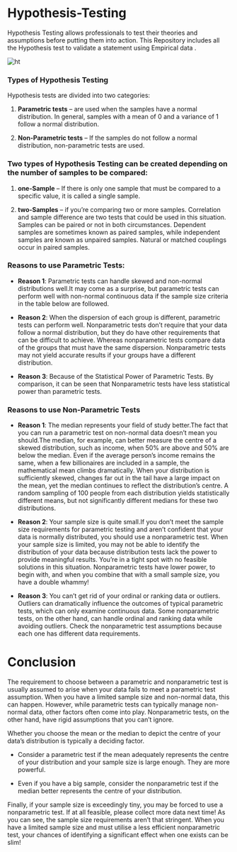 # Hypothesis-Testing
Hypothesis Testing allows professionals to test their theories and assumptions before putting them into action. This Repository includes  all the Hypothesis test to validate a statement  using Empirical data .

![ht](https://github.com/Gourav052003/Hypothesis-Testing/assets/81559597/3bac07f5-9667-41c3-a9c0-8963c74ef597)


### Types of Hypothesis Testing
Hypothesis tests are divided into two categories:

1) **Parametric tests** – are used when the samples have a normal distribution. In general, samples with a mean of 0 and a variance of 1 follow a normal distribution.

2) **Non-Parametric tests** – If the samples do not follow a normal distribution, non-parametric tests are used.

### Two types of Hypothesis Testing can be created depending on the number of samples to be compared:
1) **one-Sample** – If there is only one sample that must be compared to a specific value, it is called a single sample.

2) **two-Samples** – if you’re comparing two or more samples. Correlation and sample difference are two tests that could be used in this situation. Samples can be paired or not in both circumstances. Dependent samples are sometimes known as paired samples, while independent samples are known as unpaired samples. Natural or matched couplings occur in paired samples.

### Reasons to use Parametric Tests:
* **Reason 1**: Parametric tests can handle skewed and non-normal distributions well.It may come as a surprise, but parametric tests can perform well with non-normal continuous data if the sample size criteria in the table below are followed.

* **Reason 2**: When the dispersion of each group is different, parametric tests can perform well. Nonparametric tests don’t require that your data follow a normal distribution, but they do have other requirements that can be difficult to achieve. Whereas nonparametric tests compare data of the groups that must have the same dispersion. Nonparametric tests may not yield accurate results if your groups have a different distribution.

* **Reason 3**: Because of the Statistical Power of Parametric Tests. By comparison, it can be seen that Nonparametric tests have less statistical power than parametric tests.

### Reasons to use Non-Parametric Tests
* **Reason 1**: The median represents your field of study better.The fact that you can run a parametric test on non-normal data doesn’t mean you should.The median, for example, can better measure the centre of a skewed distribution, such as income, when 50% are above and 50% are below the median. Even if the average person’s income remains the same, when a few billionaires are included in a sample, the mathematical mean climbs dramatically. When your distribution is sufficiently skewed, changes far out in the tail have a large impact on the mean, yet the median continues to reflect the distribution’s centre. A random sampling of 100 people from each distribution yields statistically different means, but not significantly different medians for these two distributions.

* **Reason 2**: Your sample size is quite small.If you don’t meet the sample size requirements for parametric testing and aren’t confident that your data is normally distributed, you should use a nonparametric test. When your sample size is limited, you may not be able to identify the distribution of your data because distribution tests lack the power to provide meaningful results. You’re in a tight spot with no feasible solutions in this situation. Nonparametric tests have lower power, to begin with, and when you combine that with a small sample size, you have a double whammy!

* **Reason 3**: You can’t get rid of your ordinal or ranking data or outliers. Outliers can dramatically influence the outcomes of typical parametric tests, which can only examine continuous data. Some nonparametric tests, on the other hand, can handle ordinal and ranking data while avoiding outliers. Check the nonparametric test assumptions because each one has different data requirements.

# Conclusion
The requirement to choose between a parametric and nonparametric test is usually assumed to arise when your data fails to meet a parametric test assumption. When you have a limited sample size and non-normal data, this can happen. However, while parametric tests can typically manage non-normal data, other factors often come into play. Nonparametric tests, on the other hand, have rigid assumptions that you can’t ignore.

Whether you choose the mean or the median to depict the centre of your data’s distribution is typically a deciding factor.

* Consider a parametric test if the mean adequately represents the centre of your distribution and your sample size is large enough. They are more powerful.

* Even if you have a big sample, consider the nonparametric test if the median better represents the centre of your distribution.

Finally, if your sample size is exceedingly tiny, you may be forced to use a nonparametric test. If at all feasible, please collect more data next time! As you can see, the sample size requirements aren’t that stringent. When you have a limited sample size and must utilise a less efficient nonparametric test, your chances of identifying a significant effect when one exists can be slim!